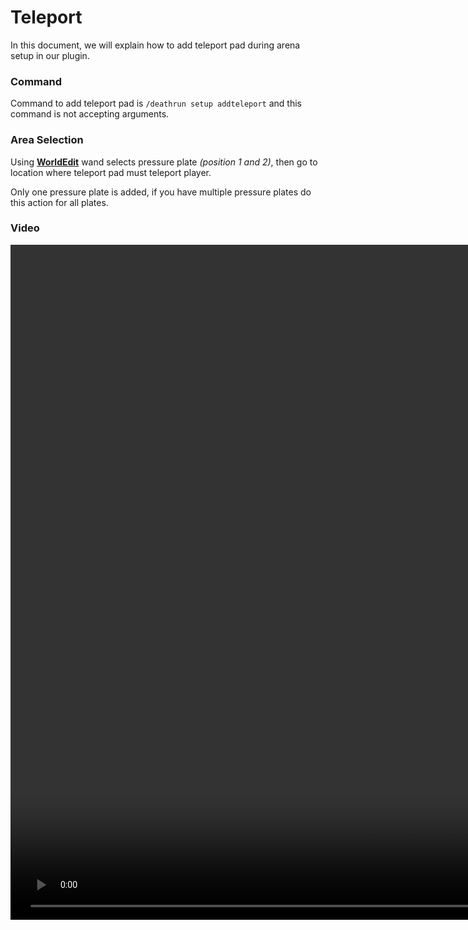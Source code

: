 # Teleport
In this document, we will explain how to add teleport pad during arena setup in our plugin. 

### Command
Command to add teleport pad is ``/deathrun setup addteleport`` and this command is not accepting arguments.

### Area Selection
Using [**WorldEdit**](https://enginehub.org/worldedit) wand selects pressure plate _(position 1 and 2)_, then go to location where teleport pad must teleport player.

<warning>
    <p>Only one pressure plate is added, if you have multiple pressure plates do this action for all plates.</p>
</warning>

### Video
<video src="https://cdn.mrstudios.pl/static/mrstudios/video/deathrun/dr_addteleport.mp4" width="1920" height="1080" preview-src="thumbnail.png" />